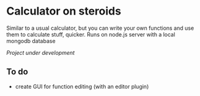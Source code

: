 # Calculator on steroids
Similar to a usual calculator, but you can write your own functions and use them to calculate stuff, quicker.
Runs on node.js server with a local mongodb database

*Project under development*

## To do
* create GUI for function editing (with an editor plugin)
